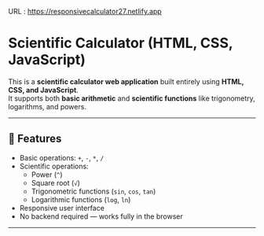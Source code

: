URL : https://responsivecalculator27.netlify.app

# Scientific Calculator (HTML, CSS, JavaScript)

This is a **scientific calculator web application** built entirely using **HTML, CSS, and JavaScript**.  
It supports both **basic arithmetic** and **scientific functions** like trigonometry, logarithms, and powers.

---

## 🚀 Features
- Basic operations: `+`, `-`, `*`, `/`
- Scientific operations:
  - Power (`^`)
  - Square root (`√`)
  - Trigonometric functions (`sin`, `cos`, `tan`)
  - Logarithmic functions (`log`, `ln`)
- Responsive user interface
- No backend required — works fully in the browser

---



